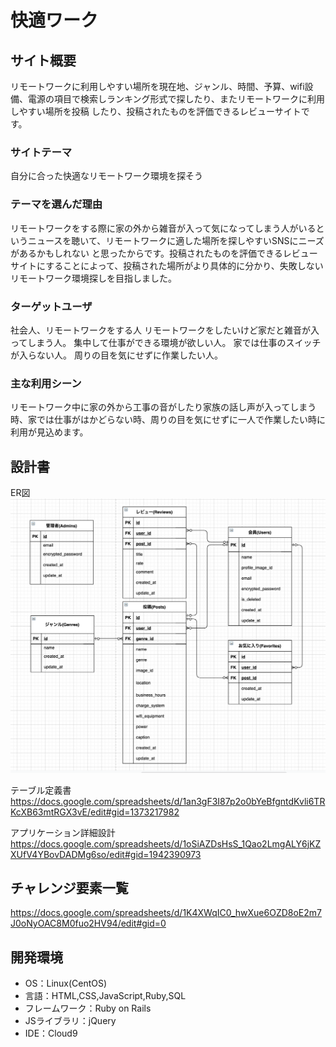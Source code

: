 # 快適ワーク

## サイト概要
リモートワークに利用しやすい場所を現在地、ジャンル、時間、予算、wifi設備、電源の項目で検索しランキング形式で探したり、またリモートワークに利用しやすい場所を投稿
したり、投稿されたものを評価できるレビューサイトです。
### サイトテーマ
自分に合った快適なリモートワーク環境を探そう
### テーマを選んだ理由
リモートワークをする際に家の外から雑音が入って気になってしまう人がいるというニュースを聴いて、リモートワークに適した場所を探しやすいSNSにニーズがあるかもしれない
と思ったからです。投稿されたものを評価できるレビューサイトにすることによって、投稿された場所がより具体的に分かり、失敗しないリモートワーク環境探しを目指しました。
### ターゲットユーザ
社会人、リモートワークをする人
リモートワークをしたいけど家だと雑音が入ってしまう人。
集中して仕事ができる環境が欲しい人。
家では仕事のスイッチが入らない人。
周りの目を気にせずに作業したい人。
### 主な利用シーン
リモートワーク中に家の外から工事の音がしたり家族の話し声が入ってしまう時、家では仕事がはかどらない時、周りの目を気にせずに一人で作業したい時に利用が見込めます。
## 設計書
ER図
![kaitekiwork](capture.png) 

テーブル定義書
https://docs.google.com/spreadsheets/d/1an3gF3I87p2o0bYeBfgntdKvli6TRKcXB63mtRGX3vE/edit#gid=1373217982

アプリケーション詳細設計
https://docs.google.com/spreadsheets/d/1oSiAZDsHsS_1Qao2LmgALY6jKZXUfV4YBovDADMg6so/edit#gid=1942390973

## チャレンジ要素一覧
https://docs.google.com/spreadsheets/d/1K4XWqIC0_hwXue6OZD8oE2m7J0oNyOAC8M0fuo2HV94/edit#gid=0

## 開発環境
- OS：Linux(CentOS)
- 言語：HTML,CSS,JavaScript,Ruby,SQL
- フレームワーク：Ruby on Rails
- JSライブラリ：jQuery
- IDE：Cloud9
